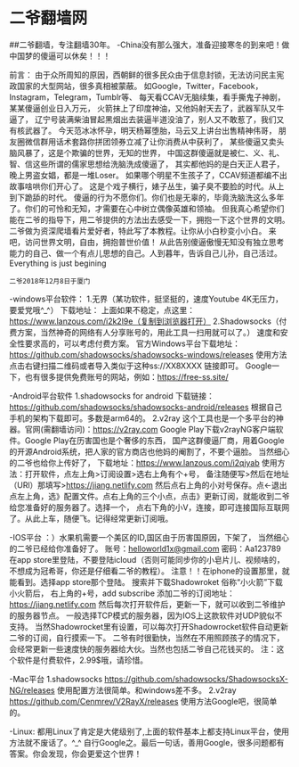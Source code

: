 # 二爷翻墙网 


##二爷翻墙，专注翻墙30年。
-China没有那么强大，准备迎接寒冬的到来吧！做中国梦的傻逼可以休矣！！！

前言：
由于众所周知的原因，西朝鲜的很多民众由于信息封锁，无法访问民主宪政国家的大型网站，很多真相被蒙蔽。
如Google，Twitter，Facebook，Instagram，Telegram，Tumblr等、
每天看CCAV无脑续集，看手撕鬼子神剧，某某傻逼创业日入万元，
火箭抹上了印度神油，又他妈射天去了，武器军队又牛逼了，
辽宁号装满柴油冒起黑烟出去装逼半道没油了，别人又不敢惹了，我们又有核武器了。
今天范冰冰怀孕，明天杨幂堕胎，马云又上讲台出售精神伟哥，
朋友圈微信群用话术套路你拼团领券立减了让你消费从中获利了，
某些傻逼又卖头脑风暴了，这是个欺骗的世界，无知的世界，
中国这群傻逼就是被仁、义、礼、智、信这些所谓的儒家思想给洗脑洗成傻逼了，
其实都他妈的是白天正人君子，晚上男盗女娼，都是一堆Loser。
如果哪个明星不生孩子了，CCAV频道都编不出故事啥哄你们开心了。
这是个戏子横行，婊子丛生，骗子臭不要脸的时代。从上到下跪舔的时代。
傻逼的行为不愿你们。你们也是无辜的，毕竟洗脑洗这么多年了。你们的可怜和无知，才需要在心中树立偶像英雄和领袖。
但我真心希望你们能在二爷的指导下，用二爷提供的方法出去感受一下，拥抱一下这个世界的文明。
二爷做为资深爬墙看片爱好者，特此写了本教程。让你从小白秒变小小白。
来吧，访问世界文明，自由，拥抱普世价值！ 
从此告别傻逼傲慢无知没有独立思考能力的自己、做一个有点儿思想的自己。人到暮年，告诉自己儿孙，自己活过。 
Everything is just begining
		
	二爷2018年12月8日于厦门

-windows平台软件：
1.无界（某功软件，挺坚挺的，速度Youtube 4K无压力，要爱党哦^_^）
下载地址：[](https://github.com/wujieliulan/download/blob/master/u.zip)
上面如果不稳定，点这里：https://www.lanzous.com/i2k2l9e（复制到浏览器打开）
2.Shadowsocks（付费方案，当然神奇的网络有人分享账号的，用此工具一扫用就可以了。）
速度和安全性要求高的，可以考虑付费方案。
官方Windows平台下载地址：https://github.com/shadowsocks/shadowsocks-windows/releases
使用方法点击右键扫描二维码或者导入类似于这种ss://XX8XXXX 链接即可。
Google一下，也有很多提供免费账号的网站，例如：https://free-ss.site/

-Android平台软件
1.shadowsocks for android
下载链接：https://github.com/shadowsocks/shadowsocks-android/releases 
根据自己手机的架构下载即可。多数是arm64的。
2.v2ray 
这个工具也是一个多平台的神器。官网(需翻墙访问)：https://v2ray.com
 Google Play下载v2rayNG客户端软件。Google Play在历害国也是个奢侈的东西，
国产这群傻逼厂商，用着Google的开源Android系统，把人家的官方商店也他妈的阉割了，不要个逼脸。
当然细心的二爷也给你上传好了，
下载地址：https://www.lanzous.com/i2qjyab
使用方法：打开软件，点左上角>订阅设置>选右上角有个+号，
备注随便写>然后在地址（URl）那填写>https://jiang.netlify.com 然后点右上角的小对号保存。点<-退出
点左上角，选》配置文件。点右上角的三个小点，点击》更新订阅，就能收到二爷给您准备好的服务器了。选择一个，
点右下角的小V，连接，即可连接国际互联网了。从此上车，随便飞。记得经常更新订阅哦。

-IOS平台
：）水果机需要一个美区的ID,国区由于历害国原因，下架了，
当然细心的二爷已经给你准备好了。
账号：helloworld1x@gmail.com 密码：Aa123789 
在app store里登陆，不要登陆icloud（否则可能同步你的小皂片儿、视频啥的，不想成为冠希哥，你还是仔细看二爷的教程）。
注意！！在iphone的设置那里，就能看到。选择app store那个登陆。
搜索并下载Shadowroket 俗称“小火箭”下载小火箭后，
 右上角的+号，add subscribe 添加二爷的订阅地址：https://jiang.netlify.com
然后每次打开软件后，更新一下，就可以收到二爷维护的服务器节点。
一般选择TCP模式的服务器，因为IOS上这款软件对UDP貌似不支持。
当然Shadowrocket里有设置，可以每次打开Shadowrocket软件自动更新二爷的订阅，自行摸索一下。
二爷有时很勤快，当然在不用照顾孩子的情况下，会经常更新一些速度快的服务器给大伙。当然也包括二爷自己花钱买的。
注：这个软件是付费软件，2.99$哦，请珍惜。

-Mac平台
1.shadowsocks
https://github.com/shadowsocks/ShadowsocksX-NG/releases 
使用配置方法很简单。和windows差不多。
2.v2ray
https://github.com/Cenmrev/V2RayX/releases
使用方法Google吧，很简单的。

-Linux:
都用Linux了肯定是大佬级别了,上面的软件基本上都支持Linux平台，使用方法就不废话了。^_^
自行Google之。最后一句话，善用Google，很多问题都有答案。你会发现，你会更爱这个世界！



